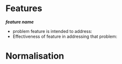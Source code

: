 # Features #



***feature name***
*  problem feature is intended to address:
*  Effectiveness of feature in addressing that problem:

# Normalisation